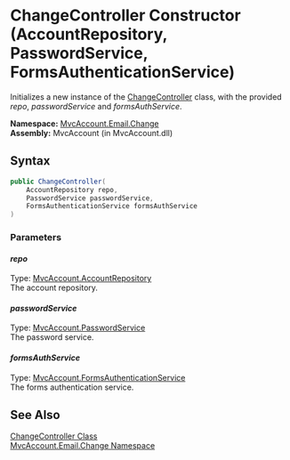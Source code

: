 ChangeController Constructor (AccountRepository, PasswordService, FormsAuthenticationService)
=============================================================================================
Initializes a new instance of the [ChangeController][1] class, with the provided *repo*, *passwordService* and *formsAuthService*.

**Namespace:** [MvcAccount.Email.Change][2]  
**Assembly:** MvcAccount (in MvcAccount.dll)

Syntax
------

```csharp
public ChangeController(
	AccountRepository repo,
	PasswordService passwordService,
	FormsAuthenticationService formsAuthService
)
```

### Parameters

#### *repo*
Type: [MvcAccount.AccountRepository][3]  
The account repository.

#### *passwordService*
Type: [MvcAccount.PasswordService][4]  
The password service.

#### *formsAuthService*
Type: [MvcAccount.FormsAuthenticationService][5]  
The forms authentication service.


See Also
--------
[ChangeController Class][1]  
[MvcAccount.Email.Change Namespace][2]  

[1]: README.md
[2]: ../README.md
[3]: ../../MvcAccount/AccountRepository/README.md
[4]: ../../MvcAccount/PasswordService/README.md
[5]: ../../MvcAccount/FormsAuthenticationService/README.md
